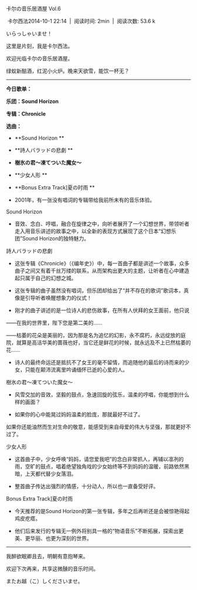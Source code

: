卡尔の音乐居酒屋 Vol.6

 卡尔西法2014-10-1 22:14  |  阅读时间: 2min  |  阅读次数: 53.6 k

いらっしゃいませ！

这里是片刻，我是卡尔西法。

欢迎光临卡尔の音乐居酒屋。

绿蚁新醅酒，红泥小火炉。晚来天欲雪，能饮一杯无？

---

**今日歌单：**

**乐团：Sound Horizon**

**专辑：Chronicle**

**选曲：**

-   **Sound Horizon **

-   **詩人バラッドの悲劇 **

-   **樹氷の君～凍てついた魔女～**

-   **少女人形 **

-   **Bonus Extra Track\]夏の时雨 **

<!-- -->

-   2001年，有一张没有唱词的专辑带给我前所未有的音乐体验。

Sound Horizon 

-   音效、念白、哼唱，融合在旋律之中，向听者展开了一个幻想世界，带领听者走入用音乐讲述的故事之中，以全新的表现方式展现了这个日本“幻想乐团”Sound
    Horizon的独特魅力。

詩人バラッドの悲劇 

-   这张专辑《Chronicle》（《编年史》）中，每一首曲子都是讲述一个故事，众多曲子之间又有着千丝万缕的联系，从而架构出更大的主题，让听者在心中建造起只属于自己的幻想之城。

-   这张专辑的曲子虽然没有唱词，但乐团却给出了“并不存在的歌词”歌词本，真像是引导听者唤醒想象力的仪式！

-   刚才的曲子讲述的是一位诗人的悲伤故事，在所有人伏拜的女王面前，他只说

——在我的世界里，陛下您是第二美的......

——枯萎的花朵是美丽的，因为那是名为追忆的幻影，永不腐朽，永远绽放的庭院，就算是高洁华美的蔷薇也好，当它还是鲜花的时候，就永远及不上已然枯萎的花......

-   诗人的最终命运还是抵抗不了女王的毫不留情，而追随他的最后的诗而来的少女，只能在颠沛流离里吟诵缅怀已逝的心爱的人。

樹氷の君～凍てついた魔女～

-   风雪交加的音效，坚毅的鼓点，急速回旋的弦乐，温柔的哼唱，你能想到什么样的画面？

-   如果你的心中能晃过妈妈温柔的脸庞，那就最好不过了。

如果你还能油然而生对生命的敬意，能感受到来自母爱的伟大与坚强，那就更好不过了。

少女人形 

-   这首曲子中，少女呼唤“妈妈，请您爱我吧”的念白非常抓人，再辅以凛冽的雨，空旷的鼓点，唱着绝望独角戏的少女始终等不到妈妈的温暖，前路依然黑暗，上天都代替少女落泪。

-   整首曲子传达出强烈的情感，十分动人，所以也一直备受好评。

Bonus Extra Track\]夏の时雨 

-   今天推荐的是Sound
    Horizon的第一张专辑，多年之后再听还是会被惊艳得起鸡皮疙瘩。

-   他们后来发行的专辑无一例外将别具一格的“物语音乐”不断拓展，探索出更美、更华丽、也更为深刻的世界。

---

我醉欲眠卿且去，明朝有意抱琴来。

欢迎下次再来，共享这微醺的音乐时间。

またお越（こ）しくださいませ。
